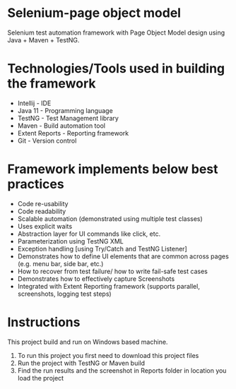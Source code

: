 # Selenium-page object model
Selenium test automation framework with Page Object Model design using Java + Maven + TestNG.

Technologies/Tools used in building the framework
=================================================
- Intellij - IDE
- Java 11 - Programming language
- TestNG - Test Management library
- Maven - Build automation tool
- Extent Reports - Reporting framework
- Git - Version control

Framework implements below best practices
=========================================
- Code re-usability
- Code readability
- Scalable automation (demonstrated using multiple test classes)
- Uses explicit waits
- Abstraction layer for UI commands like click, etc.
- Parameterization using TestNG XML
- Exception handling [using Try/Catch and TestNG Listener]
- Demonstrates how to define UI elements that are common across pages (e.g. menu bar, side bar, etc.)
- How to recover from test failure/ how to write fail-safe test cases
- Demonstrates how to effectively capture Screenshots
- Integrated with Extent Reporting framework (supports parallel, screenshots, logging test steps)

# Instructions
This project build and run on Windows based machine.
1) To run this project you first need to download this project files
2) Run the project with TestNG or Maven build
3) Find the run results and the screenshot in Reports folder in location you load the project
